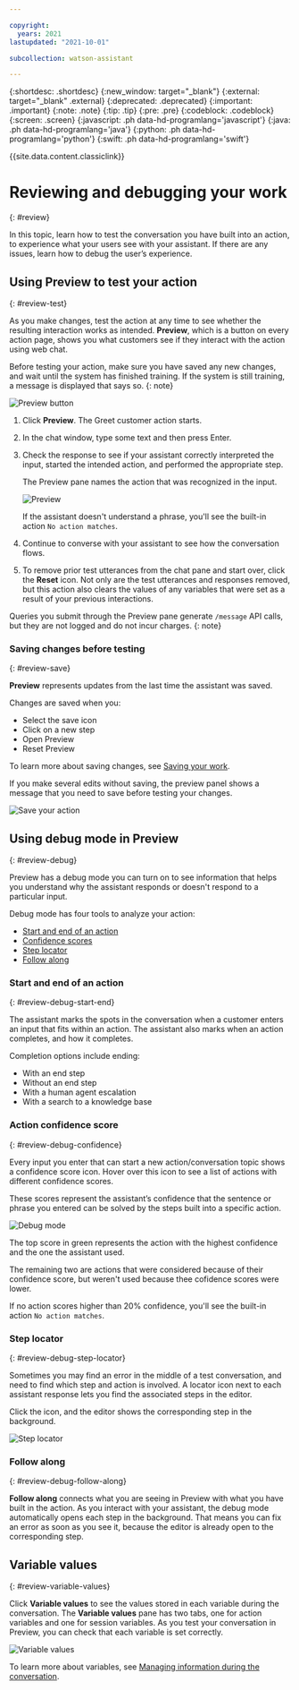 ```yaml
---

copyright:
  years: 2021
lastupdated: "2021-10-01"

subcollection: watson-assistant

---
```


{:shortdesc: .shortdesc}
{:new_window: target="_blank"}
{:external: target="_blank" .external}
{:deprecated: .deprecated}
{:important: .important}
{:note: .note}
{:tip: .tip}
{:pre: .pre}
{:codeblock: .codeblock}
{:screen: .screen}
{:javascript: .ph data-hd-programlang='javascript'}
{:java: .ph data-hd-programlang='java'}
{:python: .ph data-hd-programlang='python'}
{:swift: .ph data-hd-programlang='swift'}

{{site.data.content.classiclink}}

# Reviewing and debugging your work
{: #review}

In this topic, learn how to test the conversation you have built into an action, to experience what your users see with your assistant. If there are any issues, learn how to debug the user’s experience.

## Using Preview to test your action
{: #review-test}

As you make changes, test the action at any time to see whether the resulting interaction works as intended. **Preview**, which is a button on every action page, shows you what customers see if they interact with the action using web chat.

Before testing your action, make sure you have saved any new changes, and wait until the system has finished training. If the system is still training, a message is displayed that says so.
{: note}

![Preview button](images/review-preview-button.png)

1.  Click **Preview**. The Greet customer action starts.

1.  In the chat window, type some text and then press Enter.

1.  Check the response to see if your assistant correctly interpreted the input, started the intended action, and performed the appropriate step.

    The Preview pane names the action that was recognized in the input. 

    ![Preview](images/review-preview.png)
    
    If the assistant doesn't understand a phrase, you'll see the built-in action `No action matches`.

1.  Continue to converse with your assistant to see how the conversation flows.

1.  To remove prior test utterances from the chat pane and start over, click the **Reset** icon. Not only are the test utterances and responses removed, but this action also clears the values of any variables that were set as a result of your previous interactions.

Queries you submit through the Preview pane generate `/message` API calls, but they are not logged and do not incur charges.
{: note}

### Saving changes before testing
{: #review-save}

**Preview** represents updates from the last time the assistant was saved. 

Changes are saved when you:
-   Select the save icon
-   Click on a new step
-   Open Preview
-   Reset Preview

To learn more about saving changes, see [Saving your work](/docs/watson-assistant?topic=watson-assistant-save-work).

If you make several edits without saving, the preview panel shows a message that you need to save before testing your changes. 

![Save your action](images/review-preview-save.png)

## Using debug mode in Preview
{: #review-debug}

Preview has a debug mode you can turn on to see information that helps you understand why the assistant responds or doesn't respond to a particular input.

Debug mode has four tools to analyze your action:

-   [Start and end of an action](#review-debug-start-end)
-   [Confidence scores](#review-debug-confidence)
-   [Step locator](#review-debug-step-locator)
-   [Follow along](#review-debug-follow-along)

### Start and end of an action
{: #review-debug-start-end}

The assistant marks the spots in the conversation when a customer enters an input that fits within an action. The assistant also marks when an action completes, and how it completes. 

Completion options include ending:
-   With an end step
-   Without an end step
-   With a human agent escalation
-   With a search to a knowledge base

### Action confidence score
{: #review-debug-confidence}

Every input you enter that can start a new action/conversation topic shows a confidence score icon. Hover over this icon to see a list of actions with different confidence scores.

These scores represent the assistant’s confidence that the sentence or phrase you entered can be solved by the steps built into a specific action.

![Debug mode](images/rn-debug-confidence.png)

The top score in green represents the action with the highest confidence and the one the assistant used.

The remaining two are actions that were considered because of their confidence score, but weren't used because thee cofidence scores were lower.

If no action scores higher than 20% confidence, you'll see the built-in action `No action matches`.

### Step locator
{: #review-debug-step-locator}

Sometimes you may find an error in the middle of a test conversation, and need to find which step and action is involved. A locator icon next to each assistant response lets you find the associated steps in the editor.

Click the icon, and the editor shows the corresponding step in the background.

![Step locator](images/review-step-locator.png)

### Follow along
{: #review-debug-follow-along}

**Follow along** connects what you are seeing in Preview with what you have built in the action. As you interact with your assistant, the debug mode automatically opens each step in the background. That means you can fix an error as soon as you see it, because the editor is already open to the corresponding step.

## Variable values
{: #review-variable-values}

Click **Variable values** to see the values stored in each variable during the conversation. The **Variable values** pane has two tabs, one for action variables and one for session variables. As you test your conversation in Preview, you can check that each variable is set correctly.

![Variable values](images/rn-variable-values.png)

To learn more about variables, see [Managing information during the conversation](/docs/watson-assistant?topic=watson-assistant-manage-info).
